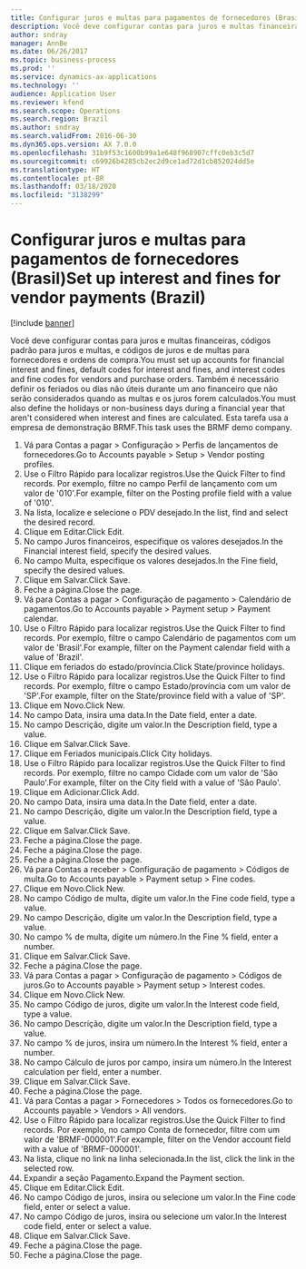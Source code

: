 ```yaml
---
title: Configurar juros e multas para pagamentos de fornecedores (Brasil)
description: Você deve configurar contas para juros e multas financeiras, códigos padrão para juros e multas, e códigos de juros e de multas para fornecedores e ordens de compra.
author: sndray
manager: AnnBe
ms.date: 06/26/2017
ms.topic: business-process
ms.prod: ''
ms.service: dynamics-ax-applications
ms.technology: ''
audience: Application User
ms.reviewer: kfend
ms.search.scope: Operations
ms.search.region: Brazil
ms.author: sndray
ms.search.validFrom: 2016-06-30
ms.dyn365.ops.version: AX 7.0.0
ms.openlocfilehash: 31b9f53c1600b99a1e648f968907cffc0eb3c5d7
ms.sourcegitcommit: c69926b4285cb2ec2d9ce1ad72d1cb852024dd5e
ms.translationtype: HT
ms.contentlocale: pt-BR
ms.lasthandoff: 03/18/2020
ms.locfileid: "3138299"
---
```

# <a name="set-up-interest-and-fines-for-vendor-payments-brazil"></a><span data-ttu-id="0b0ce-103">Configurar juros e multas para pagamentos de fornecedores (Brasil)</span><span class="sxs-lookup"><span data-stu-id="0b0ce-103">Set up interest and fines for vendor payments (Brazil)</span></span>

[!include [banner](../../includes/banner.md)]

<span data-ttu-id="0b0ce-104">Você deve configurar contas para juros e multas financeiras, códigos padrão para juros e multas, e códigos de juros e de multas para fornecedores e ordens de compra.</span><span class="sxs-lookup"><span data-stu-id="0b0ce-104">You must set up accounts for financial interest and fines, default codes for interest and fines, and interest codes and fine codes for vendors and purchase orders.</span></span> <span data-ttu-id="0b0ce-105">Também é necessário definir os feriados ou dias não úteis durante um ano financeiro que não serão considerados quando as multas e os juros forem calculados.</span><span class="sxs-lookup"><span data-stu-id="0b0ce-105">You must also define the holidays or non-business days during a financial year that aren't considered when interest and fines are calculated.</span></span>  <span data-ttu-id="0b0ce-106">Esta tarefa usa a empresa de demonstração BRMF.</span><span class="sxs-lookup"><span data-stu-id="0b0ce-106">This task uses the BRMF demo company.</span></span>

1. <span data-ttu-id="0b0ce-107">Vá para Contas a pagar > Configuração > Perfis de lançamentos de fornecedores.</span><span class="sxs-lookup"><span data-stu-id="0b0ce-107">Go to Accounts payable > Setup > Vendor posting profiles.</span></span>
2. <span data-ttu-id="0b0ce-108">Use o Filtro Rápido para localizar registros.</span><span class="sxs-lookup"><span data-stu-id="0b0ce-108">Use the Quick Filter to find records.</span></span> <span data-ttu-id="0b0ce-109">Por exemplo, filtre no campo Perfil de lançamento com um valor de '010'.</span><span class="sxs-lookup"><span data-stu-id="0b0ce-109">For example, filter on the Posting profile field with a value of '010'.</span></span>
3. <span data-ttu-id="0b0ce-110">Na lista, localize e selecione o PDV desejado.</span><span class="sxs-lookup"><span data-stu-id="0b0ce-110">In the list, find and select the desired record.</span></span>
4. <span data-ttu-id="0b0ce-111">Clique em Editar.</span><span class="sxs-lookup"><span data-stu-id="0b0ce-111">Click Edit.</span></span>
5. <span data-ttu-id="0b0ce-112">No campo Juros financeiros, especifique os valores desejados.</span><span class="sxs-lookup"><span data-stu-id="0b0ce-112">In the Financial interest field, specify the desired values.</span></span>
6. <span data-ttu-id="0b0ce-113">No campo Multa, especifique os valores desejados.</span><span class="sxs-lookup"><span data-stu-id="0b0ce-113">In the Fine field, specify the desired values.</span></span>
7. <span data-ttu-id="0b0ce-114">Clique em Salvar.</span><span class="sxs-lookup"><span data-stu-id="0b0ce-114">Click Save.</span></span>
8. <span data-ttu-id="0b0ce-115">Feche a página.</span><span class="sxs-lookup"><span data-stu-id="0b0ce-115">Close the page.</span></span>
9. <span data-ttu-id="0b0ce-116">Vá para Contas a pagar > Configuração de pagamento > Calendário de pagamentos.</span><span class="sxs-lookup"><span data-stu-id="0b0ce-116">Go to Accounts payable > Payment setup > Payment calendar.</span></span>
10. <span data-ttu-id="0b0ce-117">Use o Filtro Rápido para localizar registros.</span><span class="sxs-lookup"><span data-stu-id="0b0ce-117">Use the Quick Filter to find records.</span></span> <span data-ttu-id="0b0ce-118">Por exemplo, filtre o campo Calendário de pagamentos com um valor de 'Brasil'.</span><span class="sxs-lookup"><span data-stu-id="0b0ce-118">For example, filter on the Payment calendar field with a value of 'Brazil'.</span></span>
11. <span data-ttu-id="0b0ce-119">Clique em feriados do estado/província.</span><span class="sxs-lookup"><span data-stu-id="0b0ce-119">Click State/province holidays.</span></span>
12. <span data-ttu-id="0b0ce-120">Use o Filtro Rápido para localizar registros.</span><span class="sxs-lookup"><span data-stu-id="0b0ce-120">Use the Quick Filter to find records.</span></span> <span data-ttu-id="0b0ce-121">Por exemplo, filtre o campo Estado/província com um valor de 'SP'.</span><span class="sxs-lookup"><span data-stu-id="0b0ce-121">For example, filter on the State/province field with a value of 'SP'.</span></span>
13. <span data-ttu-id="0b0ce-122">Clique em Novo.</span><span class="sxs-lookup"><span data-stu-id="0b0ce-122">Click New.</span></span>
14. <span data-ttu-id="0b0ce-123">No campo Data, insira uma data.</span><span class="sxs-lookup"><span data-stu-id="0b0ce-123">In the Date field, enter a date.</span></span>
15. <span data-ttu-id="0b0ce-124">No campo Descrição, digite um valor.</span><span class="sxs-lookup"><span data-stu-id="0b0ce-124">In the Description field, type a value.</span></span>
16. <span data-ttu-id="0b0ce-125">Clique em Salvar.</span><span class="sxs-lookup"><span data-stu-id="0b0ce-125">Click Save.</span></span>
17. <span data-ttu-id="0b0ce-126">Clique em Feriados municipais.</span><span class="sxs-lookup"><span data-stu-id="0b0ce-126">Click City holidays.</span></span>
18. <span data-ttu-id="0b0ce-127">Use o Filtro Rápido para localizar registros.</span><span class="sxs-lookup"><span data-stu-id="0b0ce-127">Use the Quick Filter to find records.</span></span> <span data-ttu-id="0b0ce-128">Por exemplo, filtre no campo Cidade com um valor de 'São Paulo'.</span><span class="sxs-lookup"><span data-stu-id="0b0ce-128">For example, filter on the City field with a value of 'São Paulo'.</span></span>
19. <span data-ttu-id="0b0ce-129">Clique em Adicionar.</span><span class="sxs-lookup"><span data-stu-id="0b0ce-129">Click Add.</span></span>
20. <span data-ttu-id="0b0ce-130">No campo Data, insira uma data.</span><span class="sxs-lookup"><span data-stu-id="0b0ce-130">In the Date field, enter a date.</span></span>
21. <span data-ttu-id="0b0ce-131">No campo Descrição, digite um valor.</span><span class="sxs-lookup"><span data-stu-id="0b0ce-131">In the Description field, type a value.</span></span>
22. <span data-ttu-id="0b0ce-132">Clique em Salvar.</span><span class="sxs-lookup"><span data-stu-id="0b0ce-132">Click Save.</span></span>
23. <span data-ttu-id="0b0ce-133">Feche a página.</span><span class="sxs-lookup"><span data-stu-id="0b0ce-133">Close the page.</span></span>
24. <span data-ttu-id="0b0ce-134">Feche a página.</span><span class="sxs-lookup"><span data-stu-id="0b0ce-134">Close the page.</span></span>
25. <span data-ttu-id="0b0ce-135">Feche a página.</span><span class="sxs-lookup"><span data-stu-id="0b0ce-135">Close the page.</span></span>
26. <span data-ttu-id="0b0ce-136">Vá para Contas a receber > Configuração de pagamento > Códigos de multa.</span><span class="sxs-lookup"><span data-stu-id="0b0ce-136">Go to Accounts payable > Payment setup > Fine codes.</span></span>
27. <span data-ttu-id="0b0ce-137">Clique em Novo.</span><span class="sxs-lookup"><span data-stu-id="0b0ce-137">Click New.</span></span>
28. <span data-ttu-id="0b0ce-138">No campo Código de multa, digite um valor.</span><span class="sxs-lookup"><span data-stu-id="0b0ce-138">In the Fine code field, type a value.</span></span>
29. <span data-ttu-id="0b0ce-139">No campo Descrição, digite um valor.</span><span class="sxs-lookup"><span data-stu-id="0b0ce-139">In the Description field, type a value.</span></span>
30. <span data-ttu-id="0b0ce-140">No campo % de multa, digite um número.</span><span class="sxs-lookup"><span data-stu-id="0b0ce-140">In the Fine % field, enter a number.</span></span>
31. <span data-ttu-id="0b0ce-141">Clique em Salvar.</span><span class="sxs-lookup"><span data-stu-id="0b0ce-141">Click Save.</span></span>
32. <span data-ttu-id="0b0ce-142">Feche a página.</span><span class="sxs-lookup"><span data-stu-id="0b0ce-142">Close the page.</span></span>
33. <span data-ttu-id="0b0ce-143">Vá para Contas a pagar > Configuração de pagamento > Códigos de juros.</span><span class="sxs-lookup"><span data-stu-id="0b0ce-143">Go to Accounts payable > Payment setup > Interest codes.</span></span>
34. <span data-ttu-id="0b0ce-144">Clique em Novo.</span><span class="sxs-lookup"><span data-stu-id="0b0ce-144">Click New.</span></span>
35. <span data-ttu-id="0b0ce-145">No campo Código de juros, digite um valor.</span><span class="sxs-lookup"><span data-stu-id="0b0ce-145">In the Interest code field, type a value.</span></span>
36. <span data-ttu-id="0b0ce-146">No campo Descrição, digite um valor.</span><span class="sxs-lookup"><span data-stu-id="0b0ce-146">In the Description field, type a value.</span></span>
37. <span data-ttu-id="0b0ce-147">No campo % de juros, insira um número.</span><span class="sxs-lookup"><span data-stu-id="0b0ce-147">In the Interest % field, enter a number.</span></span>
38. <span data-ttu-id="0b0ce-148">No campo Cálculo de juros por campo, insira um número.</span><span class="sxs-lookup"><span data-stu-id="0b0ce-148">In the Interest calculation per field, enter a number.</span></span>
39. <span data-ttu-id="0b0ce-149">Clique em Salvar.</span><span class="sxs-lookup"><span data-stu-id="0b0ce-149">Click Save.</span></span>
40. <span data-ttu-id="0b0ce-150">Feche a página.</span><span class="sxs-lookup"><span data-stu-id="0b0ce-150">Close the page.</span></span>
41. <span data-ttu-id="0b0ce-151">Vá para Contas a pagar > Fornecedores > Todos os fornecedores.</span><span class="sxs-lookup"><span data-stu-id="0b0ce-151">Go to Accounts payable > Vendors > All vendors.</span></span>
42. <span data-ttu-id="0b0ce-152">Use o Filtro Rápido para localizar registros.</span><span class="sxs-lookup"><span data-stu-id="0b0ce-152">Use the Quick Filter to find records.</span></span> <span data-ttu-id="0b0ce-153">Por exemplo, no campo Conta de fornecedor, filtre com um valor de 'BRMF-000001'.</span><span class="sxs-lookup"><span data-stu-id="0b0ce-153">For example, filter on the Vendor account field with a value of 'BRMF-000001'.</span></span>
43. <span data-ttu-id="0b0ce-154">Na lista, clique no link na linha selecionada.</span><span class="sxs-lookup"><span data-stu-id="0b0ce-154">In the list, click the link in the selected row.</span></span>
44. <span data-ttu-id="0b0ce-155">Expandir a seção Pagamento.</span><span class="sxs-lookup"><span data-stu-id="0b0ce-155">Expand the Payment section.</span></span>
45. <span data-ttu-id="0b0ce-156">Clique em Editar.</span><span class="sxs-lookup"><span data-stu-id="0b0ce-156">Click Edit.</span></span>
46. <span data-ttu-id="0b0ce-157">No campo Código de juros, insira ou selecione um valor.</span><span class="sxs-lookup"><span data-stu-id="0b0ce-157">In the Fine code field, enter or select a value.</span></span>
47. <span data-ttu-id="0b0ce-158">No campo Código de juros, insira ou selecione um valor.</span><span class="sxs-lookup"><span data-stu-id="0b0ce-158">In the Interest code field, enter or select a value.</span></span>
48. <span data-ttu-id="0b0ce-159">Clique em Salvar.</span><span class="sxs-lookup"><span data-stu-id="0b0ce-159">Click Save.</span></span>
49. <span data-ttu-id="0b0ce-160">Feche a página.</span><span class="sxs-lookup"><span data-stu-id="0b0ce-160">Close the page.</span></span>
50. <span data-ttu-id="0b0ce-161">Feche a página.</span><span class="sxs-lookup"><span data-stu-id="0b0ce-161">Close the page.</span></span>

